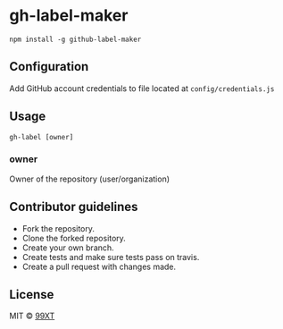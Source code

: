 # gh-label-maker

```
npm install -g github-label-maker
```

## Configuration

Add GitHub account credentials to file located at `config/credentials.js`

## Usage

```
gh-label [owner]
```

### owner

Owner of the repository (user/organization)

## Contributor guidelines

- Fork the repository.
- Clone the forked repository.
- Create your own branch.
- Create tests and make sure tests pass on travis.
- Create a pull request with changes made.

## License

MIT © [99XT](https://github.com/99xt)